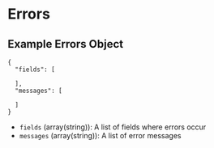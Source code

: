 # Errors

## Example Errors Object

```
{
  "fields": [

  ],
  "messages": [

  ]
}
```

* `fields` (array(string)): A list of fields where errors occur
* `messages` (array(string)): A list of error messages
